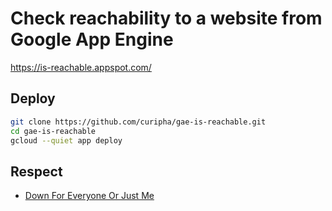 Check reachability to a website from Google App Engine
====================

https://is-reachable.appspot.com/


Deploy
--------------------
```bash
git clone https://github.com/curipha/gae-is-reachable.git
cd gae-is-reachable
gcloud --quiet app deploy
```

Respect
--------------------
- [Down For Everyone Or Just Me](http://downforeveryoneorjustme.com/)
